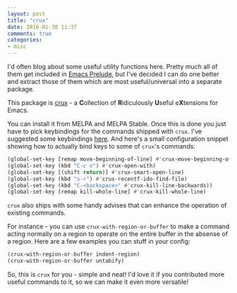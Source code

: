 ```yaml
---
layout: post
title: "crux"
date: 2016-01-30 11:37
comments: true
categories:
- misc
---
```


I'd often blog about some useful utility functions here. Pretty much
all of them get included in
[Emacs Prelude](https://github.com/bbatsov/prelude), but I've decided I can do one better and extract those of
them which are most useful/universal into a separate package.

This package is [crux](https://github.com/bbatsov/crux) - a
**C**ollection of **R**idiculously **U**seful e**X**tensions for
Emacs.

You can install it from MELPA and MELPA Stable. Once this is done you
just have to pick keybindings for the commands shipped with
`crux`. I've suggested some keybindings
[here](https://github.com/bbatsov/crux#keybindings). And here's a
small configuration snippet showing how to actually bind keys to some
of `crux`'s commands:

``` cl
(global-set-key [remap move-beginning-of-line] #'crux-move-beginning-of-line)
(global-set-key (kbd "C-c o") #'crux-open-with)
(global-set-key [(shift return)] #'crux-smart-open-line)
(global-set-key (kbd "s-r") #'crux-recentf-ido-find-file)
(global-set-key (kbd "C-<backspace>" #'crux-kill-line-backwards))
(global-set-key [remap kill-whole-line] #'crux-kill-whole-line)
```

`crux` also ships with some handy advises that can enhance the operation of existing commands.

For instance - you can use `crux-with-region-or-buffer` to make a
command acting normally on a region to operate on the entire buffer in
the absense of a region. Here are a few examples you can stuff in your
config:

``` cl
(crux-with-region-or-buffer indent-region)
(crux-with-region-or-buffer untabify)
```

So, this is `crux` for you - simple and neat! I'd love it if you
contributed more useful commands to it, so we can make it even more
versatile!
